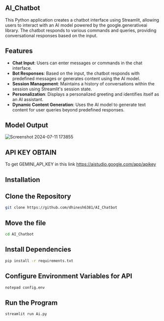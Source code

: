 ## AI_Chatbot
This Python application creates a chatbot interface using Streamlit, allowing users to interact with an AI model powered by the google.generativeai library. The chatbot responds to various commands and queries, providing conversational responses based on the input.

## Features
- **Chat Input**: Users can enter messages or commands in the chat interface.
- **Bot Responses**: Based on the input, the chatbot responds with predefined messages or generates content using the AI model.
- **Session Management**: Maintains a history of conversations within the session using Streamlit's session state.
- **Personalization**: Displays a personalized greeting and identifies itself as an AI assistant.
- **Dynamic Content Generation**: Uses the AI model to generate text content for user queries beyond predefined responses.

## Model Output

![Screenshot 2024-07-11 173855](https://github.com/dhinesh6381/AI/assets/147156726/042b5ad2-286e-4743-a921-bbe0e7b06203)

## API KEY OBTAIN

To get GEMINI_API_KEY in this link https://aistudio.google.com/app/apikey

## Installation
## Clone the Repository
```bash
git clone https://github.com/dhinesh6381/AI_Chatbot
```
## Move the file
```bash
cd AI_Chatbot
```
## Install Dependencies
```bash
pip install -r requirements.txt
```
## Configure Environment Variables for API
```bash
notepad config.env
```
## Run the Program
```bash
streamlit run Ai.py
```

